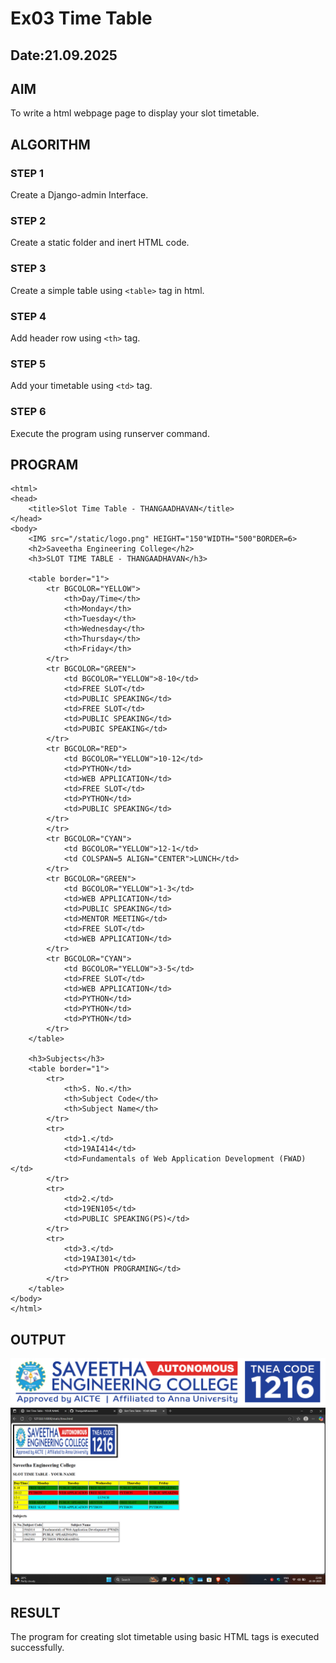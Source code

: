# Ex03 Time Table
## Date:21.09.2025

## AIM
To write a html webpage page to display your slot timetable.

## ALGORITHM
### STEP 1
Create a Django-admin Interface.

### STEP 2
Create a static folder and inert HTML code.

### STEP 3
Create a simple table using ```<table>``` tag in html.

### STEP 4
Add header row using ```<th>``` tag.

### STEP 5
Add your timetable using ```<td>``` tag.

### STEP 6
Execute the program using runserver command.

## PROGRAM

```<!DOCTYPE html>
<html>
<head>
    <title>Slot Time Table - THANGAADHAVAN</title>
</head>
<body>
    <IMG src="/static/logo.png" HEIGHT="150"WIDTH="500"BORDER=6>
    <h2>Saveetha Engineering College</h2>
    <h3>SLOT TIME TABLE - THANGAADHAVAN</h3>

    <table border="1">
        <tr BGCOLOR="YELLOW">
            <th>Day/Time</th>
            <th>Monday</th>
            <th>Tuesday</th>
            <th>Wednesday</th>
            <th>Thursday</th>
            <th>Friday</th>
        </tr>
        <tr BGCOLOR="GREEN">
            <td BGCOLOR="YELLOW">8-10</td>
            <td>FREE SLOT</td>
            <td>PUBLIC SPEAKING</td>
            <td>FREE SLOT</td>
            <td>PUBLIC SPEAKING</td>
            <td>PUBIC SPEAKING</td>
        </tr>
        <tr BGCOLOR="RED">
            <td BGCOLOR="YELLOW">10-12</td>
            <td>PYTHON</td>
            <td>WEB APPLICATION</td>
            <td>FREE SLOT</td>
            <td>PYTHON</td>
            <td>PUBLIC SPEAKING</td>
        </tr>
        </tr>
        <tr BGCOLOR="CYAN">
            <td BGCOLOR="YELLOW">12-1</td>
            <td COLSPAN=5 ALIGN="CENTER">LUNCH</td>
        </tr>
        <tr BGCOLOR="GREEN">
            <td BGCOLOR="YELLOW">1-3</td>
            <td>WEB APPLICATION</td>
            <td>PUBLIC SPEAKING</td>
            <td>MENTOR MEETING</td>
            <td>FREE SLOT</td>
            <td>WEB APPLICATION</td>
        </tr>
        <tr BGCOLOR="CYAN">
            <td BGCOLOR="YELLOW">3-5</td>
            <td>FREE SLOT</td>
            <td>WEB APPLICATION</td>
            <td>PYTHON</td>
            <td>PYTHON</td>
            <td>PYTHON</td>
        </tr>
    </table>

    <h3>Subjects</h3>
    <table border="1">
        <tr>
            <th>S. No.</th>
            <th>Subject Code</th>
            <th>Subject Name</th>
        </tr>
        <tr>
            <td>1.</td>
            <td>19AI414</td>
            <td>Fundamentals of Web Application Development (FWAD)</td>
        </tr>
        <tr>
            <td>2.</td>
            <td>19EN105</td>
            <td>PUBLIC SPEAKING(PS)</td>
        </tr>
        <tr>
            <td>3.</td>
            <td>19AI301</td>
            <td>PYTHON PROGRAMING</td>
        </tr>
    </table>
</body>
</html>
```

## OUTPUT
![alt text](timetable/timetableapp/static/logo.png)
![alt text](<timetable/timetableapp/static/Screenshot 2025-09-20 220857.png>)

## RESULT
The program for creating slot timetable using basic HTML tags is executed successfully.

